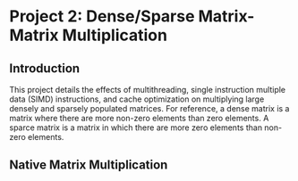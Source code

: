 # Project 2: Dense/Sparse Matrix-Matrix Multiplication
## Introduction
This project details the effects of multithreading, single instruction multiple data (SIMD) instructions, and cache optimization on multiplying large densely and sparsely populated matrices. For reference, a dense matrix is a matrix where there are more non-zero elements than zero elements. A sparce matrix is a matrix in which there are more zero elements than non-zero elements. <br />
## Native Matrix Multiplication
